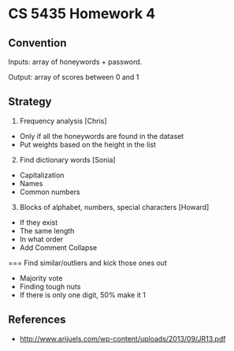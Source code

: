 # CS 5435 Homework 4

## Convention
Inputs: array of honeywords + password.

Output: array of scores between 0 and 1

## Strategy
1. Frequency analysis [Chris]
  * Only if all the honeywords are found in the dataset
  * Put weights based on the height in the list
  
2. Find dictionary words [Sonia]
  * Capitalization
  * Names
  * Common numbers

3. Blocks of alphabet, numbers, special characters [Howard]
  * If they exist
  * The same length
  * In what order
  * Add Comment Collapse

===
Find similar/outliers and kick those ones out
  * Majority vote
  * Finding tough nuts
  * If there is only one digit, 50% make it 1

## References
* http://www.arijuels.com/wp-content/uploads/2013/09/JR13.pdf

